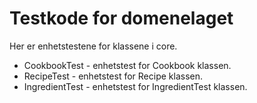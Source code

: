 # Testkode for domenelaget

Her er enhetstestene for klassene i core.
- CookbookTest - enhetstest for Cookbook klassen.
- RecipeTest - enhetstest for Recipe klassen.
- IngredientTest - enhetstest for IngredientTest klassen.
